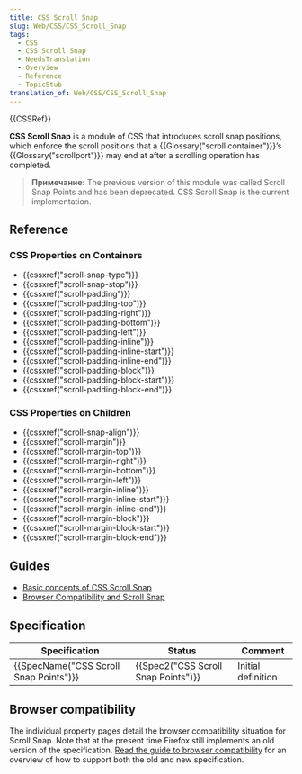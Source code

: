 ```yaml
---
title: CSS Scroll Snap
slug: Web/CSS/CSS_Scroll_Snap
tags:
  - CSS
  - CSS Scroll Snap
  - NeedsTranslation
  - Overview
  - Reference
  - TopicStub
translation_of: Web/CSS/CSS_Scroll_Snap
---
```


{{CSSRef}}

**CSS Scroll Snap** is a module of CSS that introduces scroll snap positions, which enforce the scroll positions that a {{Glossary("scroll container")}}’s {{Glossary("scrollport")}} may end at after a scrolling operation has completed.

> **Примечание:** The previous version of this module was called Scroll Snap Points and has been deprecated. CSS Scroll Snap is the current implementation.

## Reference

### CSS Properties on Containers

- {{cssxref("scroll-snap-type")}}
- {{cssxref("scroll-snap-stop")}}
- {{cssxref("scroll-padding")}}
- {{cssxref("scroll-padding-top")}}
- {{cssxref("scroll-padding-right")}}
- {{cssxref("scroll-padding-bottom")}}
- {{cssxref("scroll-padding-left")}}
- {{cssxref("scroll-padding-inline")}}
- {{cssxref("scroll-padding-inline-start")}}
- {{cssxref("scroll-padding-inline-end")}}
- {{cssxref("scroll-padding-block")}}
- {{cssxref("scroll-padding-block-start")}}
- {{cssxref("scroll-padding-block-end")}}

### CSS Properties on Children

- {{cssxref("scroll-snap-align")}}
- {{cssxref("scroll-margin")}}
- {{cssxref("scroll-margin-top")}}
- {{cssxref("scroll-margin-right")}}
- {{cssxref("scroll-margin-bottom")}}
- {{cssxref("scroll-margin-left")}}
- {{cssxref("scroll-margin-inline")}}
- {{cssxref("scroll-margin-inline-start")}}
- {{cssxref("scroll-margin-inline-end")}}
- {{cssxref("scroll-margin-block")}}
- {{cssxref("scroll-margin-block-start")}}
- {{cssxref("scroll-margin-block-end")}}

## Guides

- [Basic concepts of CSS Scroll Snap](/ru/docs/Web/CSS/CSS_Scroll_Snap/Basic_concepts)
- [Browser Compatibility and Scroll Snap](/ru/docs/Web/CSS/CSS_Scroll_Snap/compat)

## Specification

| Specification                                        | Status                                           | Comment            |
| ---------------------------------------------------- | ------------------------------------------------ | ------------------ |
| {{SpecName("CSS Scroll Snap Points")}} | {{Spec2("CSS Scroll Snap Points")}} | Initial definition |

## Browser compatibility

The individual property pages detail the browser compatibility situation for Scroll Snap. Note that at the present time Firefox still implements an old version of the specification. [Read the guide to browser compatibility](/ru/docs/Web/CSS/CSS_Scroll_Snap/compat) for an overview of how to support both the old and new specification.
